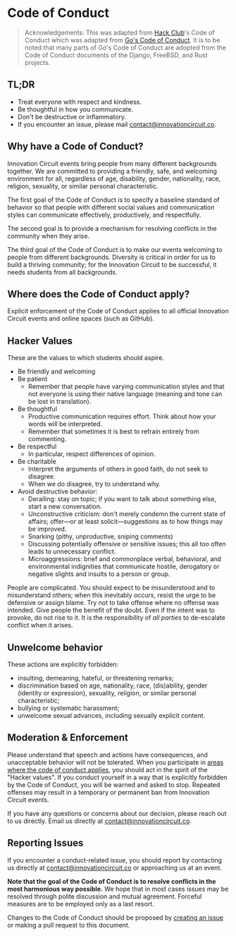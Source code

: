 # Code of Conduct

> Acknowledgements: This was adapted from [Hack Club](https://hackclub.com)'s Code of Conduct which was adapted from [Go's Code of Conduct](https://github.com/golang/go/commit/aa487e66f869785837275ee20441a53888a51bb2). It is to be noted that many parts of Go's Code of Conduct are adopted from the Code of Conduct documents of the Django, FreeBSD, and Rust projects.

## TL;DR

- Treat everyone with respect and kindness.
- Be thoughtful in how you communicate.
- Don't be destructive or inflammatory.
- If you encounter an issue, please mail <contact@innovationcircuit.co>.

## Why have a Code of Conduct?

Innovation Circuit events bring people from many different backgrounds together. We are committed to providing a friendly, safe, and welcoming environment for all, regardless of age, disability, gender, nationality, race, religion, sexuality, or similar personal characteristic.

The first goal of the Code of Conduct is to specify a baseline standard of behavior so that people with different social values and communication styles can communicate effectively, productively, and respectfully.

The second goal is to provide a mechanism for resolving conflicts in the community when they arise.

The third goal of the Code of Conduct is to make our events welcoming to people from different backgrounds. Diversity is critical in order for us to build a thriving community; for the Innovation Circuit to be successful, it needs students from all backgrounds.

## Where does the Code of Conduct apply?

Explicit enforcement of the Code of Conduct applies to all official Innovation Circuit events and online spaces (such as GitHub).

## Hacker Values

These are the values to which students should aspire.

- Be friendly and welcoming
- Be patient
  - Remember that people have varying communication styles and that not everyone is using their native language (meaning and tone can be lost in translation).
- Be thoughtful
  - Productive communication requires effort. Think about how your words will be interpreted.
  - Remember that sometimes it is best to refrain entirely from commenting.
- Be respectful
  - In particular, respect differences of opinion.
- Be charitable
  - Interpret the arguments of others in good faith, do not seek to disagree.
  - When we do disagree, try to understand why.
- Avoid destructive behavior:
  - Derailing: stay on topic; if you want to talk about something else, start a new conversation.
  - Unconstructive criticism: don't merely condemn the current state of affairs; offer—or at least solicit—suggestions as to how things may be improved.
  - Snarking (pithy, unproductive, sniping comments)
  - Discussing potentially offensive or sensitive issues; this all too often leads to unnecessary conflict.
  - Microaggressions: brief and commonplace verbal, behavioral, and environmental indignities that communicate hostile, derogatory or negative slights and insults to a person or group.

People are complicated. You should expect to be misunderstood and to misunderstand others; when this inevitably occurs, resist the urge to be defensive or assign blame. Try not to take offense where no offense was intended. Give people the benefit of the doubt. Even if the intent was to provoke, do not rise to it. It is the responsibility of _all parties_ to de-escalate conflict when it arises.

## Unwelcome behavior

These actions are explicitly forbidden:

- insulting, demeaning, hateful, or threatening remarks;
- discrimination based on age, nationality, race, (dis)ability, gender (identity or expression), sexuality, religion, or similar personal characteristic;
- bullying or systematic harassment;
- unwelcome sexual advances, including sexually explicit content.

## Moderation & Enforcement

Please understand that speech and actions have consequences, and unacceptable behavior will not be tolerated. When you participate in [areas where the code of conduct applies](#where-does-the-code-of-conduct-apply), you should act in the spirit of the "Hacker values". If you conduct yourself in a way that is explicitly forbidden by the Code of Conduct, you will be warned and asked to stop. Repeated offenses may result in a temporary or permanent ban from Innovation Circuit events.

If you have any questions or concerns about our decision, please reach out to us directly. Email us directly at <contact@innovationcircuit.co>.

## Reporting Issues

If you encounter a conduct-related issue, you should report by contacting us directly at <contact@innovationcircuit.co> or approaching us at an event.

**Note that the goal of the Code of Conduct is to resolve conflicts in the most harmonious way possible.** We hope that in most cases issues may be resolved through polite discussion and mutual agreement. Forceful measures are to be employed only as a last resort.

Changes to the Code of Conduct should be proposed by [creating an issue](https://github.com/the-innovation-circuit/conduct/issues/new) or making a pull request to this document.
